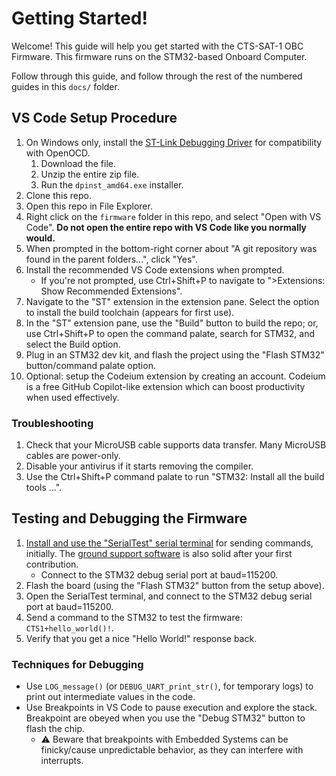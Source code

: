 # Getting Started!

Welcome! This guide will help you get started with the CTS-SAT-1 OBC Firmware. This firmware runs on the STM32-based Onboard Computer.

Follow through this guide, and follow through the rest of the numbered guides in this `docs/` folder.

## VS Code Setup Procedure

1. On Windows only, install the [ST-Link Debugging Driver](https://www.st.com/en/development-tools/stsw-link009.html) for compatibility with OpenOCD.
    1. Download the file.
    2. Unzip the entire zip file.
    3. Run the `dpinst_amd64.exe` installer.
2. Clone this repo.
3. Open this repo in File Explorer.
4. Right click on the `firmware` folder in this repo, and select "Open with VS Code". **Do not open the entire repo with VS Code like you normally would.**
5. When prompted in the bottom-right corner about "A git repository was found in the parent folders...", click "Yes".
6. Install the recommended VS Code extensions when prompted.
	* If you're not prompted, use Ctrl+Shift+P to navigate to ">Extensions: Show Recommended Extensions".
7. Navigate to the "ST" extension in the extension pane. Select the option to install the build toolchain (appears for first use).
8. In the "ST" extension pane, use the "Build" button to build the repo; or, use Ctrl+Shift+P to open the command palate, search for STM32, and select the Build option.
9. Plug in an STM32 dev kit, and flash the project using the "Flash STM32" button/command palate option.
10. Optional: setup the Codeium extension by creating an account. Codeium is a free GitHub Copilot-like extension which can boost productivity when used effectively.

### Troubleshooting

1. Check that your MicroUSB cable supports data transfer. Many MicroUSB cables are power-only.
2. Disable your antivirus if it starts removing the compiler.
3. Use the Ctrl+Shift+P command palate to run "STM32: Install all the build tools ...".


## Testing and Debugging the Firmware
1. [Install and use the "SerialTest" serial terminal](https://github.com/wh201906/SerialTest/releases/) for sending commands, initially. The [ground support software](https://github.com/CalgaryToSpace/CTS-SAT-1-Ground-Support) is also solid after your first contribution.
    * Connect to the STM32 debug serial port at baud=115200.
2. Flash the board (using the "Flash STM32" button from the setup above).
3. Open the SerialTest terminal, and connect to the STM32 debug serial port at baud=115200.
4. Send a command to the STM32 to test the firmware: `CTS1+hello_world()!`.
5. Verify that you get a nice "Hello World!" response back.

### Techniques for Debugging
* Use `LOG_message()` (or `DEBUG_UART_print_str()`, for temporary logs) to print out intermediate values in the code.
* Use Breakpoints in VS Code to pause execution and explore the stack. Breakpoint are obeyed when you use the "Debug STM32" button to flash the chip.
    * ⚠️ Beware that breakpoints with Embedded Systems can be finicky/cause unpredictable behavior, as they can interfere with interrupts.
